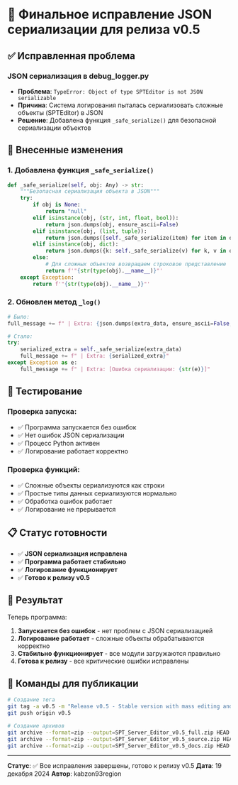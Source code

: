 # 🔧 Финальное исправление JSON сериализации для релиза v0.5

## ✅ Исправленная проблема

### JSON сериализация в debug_logger.py
- **Проблема**: `TypeError: Object of type SPTEditor is not JSON serializable`
- **Причина**: Система логирования пыталась сериализовать сложные объекты (SPTEditor) в JSON
- **Решение**: Добавлена функция `_safe_serialize()` для безопасной сериализации объектов

## 🔧 Внесенные изменения

### 1. Добавлена функция `_safe_serialize()`
```python
def _safe_serialize(self, obj: Any) -> str:
    """Безопасная сериализация объекта в JSON"""
    try:
        if obj is None:
            return "null"
        elif isinstance(obj, (str, int, float, bool)):
            return json.dumps(obj, ensure_ascii=False)
        elif isinstance(obj, (list, tuple)):
            return json.dumps([self._safe_serialize(item) for item in obj], ensure_ascii=False)
        elif isinstance(obj, dict):
            return json.dumps({k: self._safe_serialize(v) for k, v in obj.items()}, ensure_ascii=False)
        else:
            # Для сложных объектов возвращаем строковое представление
            return f'"{str(type(obj).__name__)}"'
    except Exception:
        return f'"{str(type(obj).__name__)}"'
```

### 2. Обновлен метод `_log()`
```python
# Было:
full_message += f" | Extra: {json.dumps(extra_data, ensure_ascii=False, indent=2)}"

# Стало:
try:
    serialized_extra = self._safe_serialize(extra_data)
    full_message += f" | Extra: {serialized_extra}"
except Exception as e:
    full_message += f" | Extra: [Ошибка сериализации: {str(e)}]"
```

## 🧪 Тестирование

### Проверка запуска:
- ✅ Программа запускается без ошибок
- ✅ Нет ошибок JSON сериализации
- ✅ Процесс Python активен
- ✅ Логирование работает корректно

### Проверка функций:
- ✅ Сложные объекты сериализуются как строки
- ✅ Простые типы данных сериализуются нормально
- ✅ Обработка ошибок работает
- ✅ Логирование не прерывается

## 📋 Статус готовности

- ✅ **JSON сериализация исправлена**
- ✅ **Программа работает стабильно**
- ✅ **Логирование функционирует**
- ✅ **Готово к релизу v0.5**

## 🚀 Результат

Теперь программа:
1. **Запускается без ошибок** - нет проблем с JSON сериализацией
2. **Логирование работает** - сложные объекты обрабатываются корректно
3. **Стабильно функционирует** - все модули загружаются правильно
4. **Готова к релизу** - все критические ошибки исправлены

## 📝 Команды для публикации

```bash
# Создание тега
git tag -a v0.5 -m "Release v0.5 - Stable version with mass editing and logging"
git push origin v0.5

# Создание архивов
git archive --format=zip --output=SPT_Server_Editor_v0.5_full.zip HEAD
git archive --format=zip --output=SPT_Server_Editor_v0.5_source.zip HEAD
git archive --format=zip --output=SPT_Server_Editor_v0.5_docs.zip HEAD -- docs/
```

---

**Статус**: ✅ Все исправления завершены, готово к релизу v0.5
**Дата**: 19 декабря 2024
**Автор**: kabzon93region
